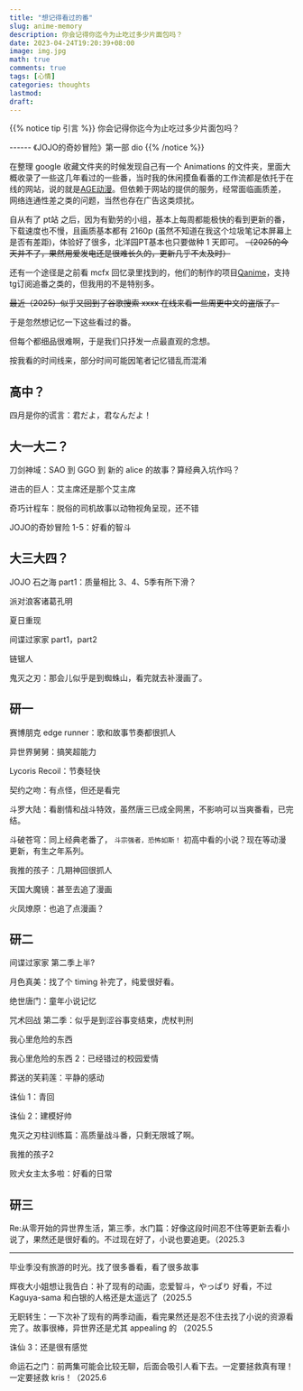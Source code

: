 ```yaml
---
title: "想记得看过的番"
slug: anime-memory
description: 你会记得你迄今为止吃过多少片面包吗？
date: 2023-04-24T19:20:39+08:00
image: img.jpg
math: true
comments: true
tags: [心情]
categories: thoughts
lastmod: 
draft: 
---
```


{{% notice tip 引言 %}}
你会记得你迄今为止吃过多少片面包吗？

------ 《JOJO的奇妙冒险》第一部 dio
{{% /notice %}}

在整理 google 收藏文件夹的时候发现自己有一个 Animations 的文件夹，里面大概收录了一些这几年看过的一些番，当时我的休闲摸鱼看番的工作流都是依托于在线的网站，说的就是[AGE动漫](https://www.agemys.vip/)。但依赖于网站的提供的服务，经常面临画质差，网络连通性差之类的问题，当然也存在广告这类烦扰。

自从有了 pt站 之后，因为有勤劳的小组，基本上每周都能极快的看到更新的番，下载速度也不慢，且画质基本都有 2160p (虽然不知道在我这个垃圾笔记本屏幕上是否有差距)，体验好了很多，北洋园PT基本也只要做种 1 天即可。 ~~（2025的今天并不了，果然用爱发电还是很难长久的，更新几乎不太及时）~~

还有一个途径是之前看 mcfx 回忆录里找到的，他们的制作的项目[Qanime](https://qani.me/)，支持tg订阅追番之类的，但我用的不是特别多。

~~最近（2025）似乎又回到了谷歌搜索 xxxx 在线来看一些周更中文的盗版了。~~

于是忽然想记忆一下这些看过的番。

但每个都细品很难啊，于是我们只抒发一点最直观的念想。

按我看的时间线来，部分时间可能因笔者记忆错乱而混淆

## 高中？

四月是你的谎言：君だよ，君なんだよ！

## 大一大二？

刀剑神域：SAO 到 GGO 到 新的 alice 的故事？算经典入坑作吗？

进击的巨人：艾主席还是那个艾主席

奇巧计程车：脱俗的司机故事以动物视角呈现，还不错

JOJO的奇妙冒险 1-5：好看的智斗

## 大三大四？

JOJO 石之海 part1：质量相比 3、4、5季有所下滑？

派对浪客诸葛孔明

夏日重现

间谍过家家 part1，part2

链锯人

鬼灭之刃：那会儿似乎是到蜘蛛山，看完就去补漫画了。

## 研一

赛博朋克 edge runner：歌和故事节奏都很抓人

异世界舅舅：搞笑超能力

Lycoris Recoil：节奏轻快

契约之吻：有点怪，但还是看完

斗罗大陆：看剧情和战斗特效，虽然唐三已成全网黑，不影响可以当爽番看，已完结。

斗破苍穹：同上经典老番了， `斗宗强者，恐怖如斯！` 初高中看的小说？现在等动漫更新，有生之年系列。

我推的孩子：几期神回很抓人

天国大魔镜：甚至去追了漫画

火凤燎原：也追了点漫画？

## 研二

间谍过家家 第二季上半?

月色真美：找了个 timing 补完了，纯爱很好看。

绝世唐门：童年小说记忆

咒术回战 第二季：似乎是到涩谷事变结束，虎杖判刑

我心里危险的东西

我心里危险的东西 2：已经错过的校园爱情

葬送的芙莉莲：平静的感动

诛仙 1：青回

诛仙 2：建模好帅

鬼灭之刃柱训练篇：高质量战斗番，只剩无限城了啊。

我推的孩子2

败犬女主太多啦：好看的日常

## 研三

Re:从零开始的异世界生活，第三季，水门篇：好像这段时间忍不住等更新去看小说了，果然还是很好看的。不过现在好了，小说也要追更。（2025.3 

---

毕业季没有旅游的时光。找了很多番看，看了很多故事

辉夜大小姐想让我告白：补了现有的动画，恋爱智斗，やっぱり 好看，不过 Kaguya-sama 和白银的人格还是太遥远了（2025.5

无职转生：一下次补了现有的两季动画，看完果然还是忍不住去找了小说的资源看完了。故事很棒，异世界还是尤其 appealing 的 （2025.5

诛仙 3：还是很有感觉

命运石之门：前两集可能会比较无聊，后面会吸引人看下去。一定要拯救真有理！一定要拯救 kris！（2025.6 